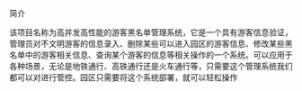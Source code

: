 简介

  该项目名称为高并发高性能的游客黑名单管理系统，它是一个具有游客信息验证，管理员对不文明游客的信息录入、删除某些可以进入园区的游客信息、修改某些黑名单中的游客相关信息、查询某个游客的信息等相关操作的一个系统。可以应用于各种场景，无论是地铁通行、高铁通行还是火车通行等，只需要这个管理系统我们都可以对进行管控。园区只需要将这个系统部署，就可以轻松操作
